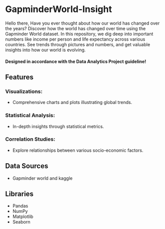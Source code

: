 # GapminderWorld-Insight
Hello there, Have you ever thought about how our world has changed over the years? Discover how the world has changed over time using the Gapminder World dataset. In this repository, we dig deep into important numbers like income per person and life expectancy across various countries. See trends through pictures and numbers, and get valuable insights into how our world is evolving.
#### Designed in accordance with the Data Analytics Project guideline!
## Features
### Visualizations:
- Comprehensive charts and plots illustrating global trends.
### Statistical Analysis:
- In-depth insights through statistical metrics.
### Correlation Studies:
- Explore relationships between various socio-economic factors.
## Data Sources
- Gapminder world and kaggle
## Libraries 
- Pandas
- NumPy
- Matplotlib
- Seaborn
